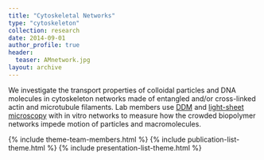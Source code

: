 ```yaml
---
title: "Cytoskeletal Networks"
type: "cytoskeleton"
collection: research
date: 2014-09-01
author_profile: true
header:
  teaser: AMnetwork.jpg
layout: archive
---
```


We investigate the transport properties of colloidal particles and DNA molecules in cytoskeleton networks made of entangled and/or cross-linked actin and microtubule filaments. Lab members use [DDM](/research/ddm) and [light-sheet microscopy](/research/lightsheet) with in vitro networks to measure how the crowded biopolymer networks impede motion of particles and macromolecules.  

{% include theme-team-members.html %}
{% include publication-list-theme.html %}
{% include presentation-list-theme.html %}